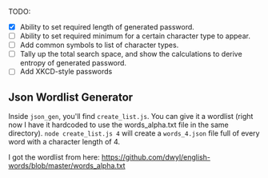 TODO:
- [x] Ability to set required length of generated password.
- [ ] Ability to set required minimum for a certain character type to appear.
- [ ] Add common symbols to list of character types.
- [ ] Tally up the total search space, and show the calculations to derive entropy of generated password.
- [ ] Add XKCD-style passwords

## Json Wordlist Generator
Inside `json_gen`, you'll find `create_list.js`. You can give it a wordlist (right now I have it hardcoded to use the words_alpha.txt file in the same directory). `node create_list.js 4` will create a `words_4.json` file full of every word with a character length of 4.

I got the wordlist from here: https://github.com/dwyl/english-words/blob/master/words_alpha.txt
